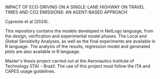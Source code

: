 IMPACT OF ECO-DRIVING ON A SINGLE-LANE HIGHWAY ON TRAVEL TIMES AND CO2 EMISSIONS:
AN AGENT-BASED APPROACH

Cypreste et al (2024).

This repository contains the models developed in NetLogo language, from the design, verification and experimental model phases.
The Local and Global Sensitivity Analyses, as well as the final experiments are available in R language. 
The analysis of the results, regression model and generated plots are also available in R language.

Master's thesis project carried out at the Aeronautics Institute of Technology (ITA) - Brazil. 
The use of this project must follow the ITA and CAPES usage guidelines.
